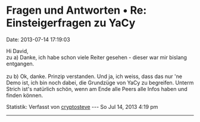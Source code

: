 Fragen und Antworten • Re: Einsteigerfragen zu YaCy
===================================================

Date: 2013-07-14 17:19:03

Hi David,\
zu a) Danke, ich habe schon viele Reiter gesehen - dieser war mir
bislang entgangen.\
\
zu b) Ok, danke. Prinzip verstanden. Und ja, ich weiss, dass das nur
\'ne Demo ist, ich bin noch dabei, die Grundzüge von YaCy zu begreifen.
Unterm Strich ist\'s natürlich schön, wenn am Ende alle Peers alle Infos
haben und finden können.

Statistik: Verfasst von
[cryptosteve](http://forum.yacy-websuche.de/memberlist.php?mode=viewprofile&u=8942)
--- So Jul 14, 2013 4:19 pm

------------------------------------------------------------------------
